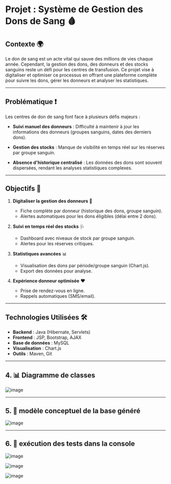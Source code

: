 # **Projet : Système de Gestion des Dons de Sang** 🩸

## **Contexte** 🌍

Le don de sang est un acte vital qui sauve des millions de vies chaque année. Cependant, la gestion des dons, des donneurs et des stocks sanguins reste un défi pour les centres de transfusion. Ce projet vise à digitaliser et optimiser ce processus en offrant une plateforme complète pour suivre les dons, gérer les donneurs et analyser les statistiques.

---

## **Problématique** ❗

Les centres de don de sang font face à plusieurs défis majeurs :

- **Suivi manuel des donneurs** : Difficulté à maintenir à jour les informations des donneurs (groupes sanguins, dates des derniers dons).
  
- **Gestion des stocks** : Manque de visibilité en temps réel sur les réserves par groupe sanguin.
  
- **Absence d'historique centralisé** : Les données des dons sont souvent dispersées, rendant les analyses statistiques complexes.

---

## **Objectifs** 🎯

1. **Digitaliser la gestion des donneurs** 📱  
   - Fiche complète par donneur (historique des dons, groupe sanguin).
   - Alertes automatiques pour les dons éligibles (délai entre 2 dons).

2. **Suivi en temps réel des stocks** 🩺  
   - Dashboard avec niveaux de stock par groupe sanguin.
   - Alertes pour les réserves critiques.

3. **Statistiques avancées** 📊  
   - Visualisation des dons par période/groupe sanguin (Chart.js).
   - Export des données pour analyse.

4. **Expérience donneur optimisée** ❤️  
   - Prise de rendez-vous en ligne.
   - Rappels automatiques (SMS/email).

---

## **Technologies Utilisées** 🛠️

- **Backend** : Java (Hibernate, Servlets)
- **Frontend** : JSP, Bootstrap, AJAX
- **Base de données** : MySQL
- **Visualisation** : Chart.js
- **Outils** : Maven, Git

---

## 4. 📊 Diagramme de classes
![image](https://github.com/user-attachments/assets/0b022b3e-5e5a-4654-a12f-b2cd63f8cc6c)

---

## 5. 🎯 modèle conceptuel de la base généré

![image](https://github.com/user-attachments/assets/ff718f8a-e7ff-4b39-8658-c7e92fd00ed2)

---

## 6. 🎯 exécution des tests dans la console

![image](https://github.com/user-attachments/assets/ad6729b0-0d6d-498f-bc70-629415069f76)


![image](https://github.com/user-attachments/assets/d9b13544-6a5c-4b41-af84-3687f2b8ad01)


![image](https://github.com/user-attachments/assets/bdf194d0-e14b-4962-b839-258343744b85)

